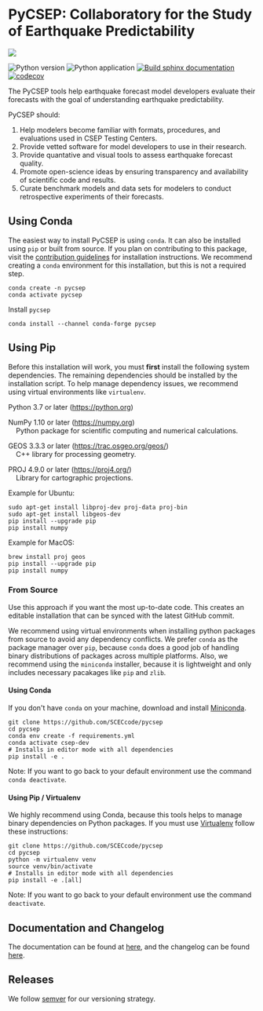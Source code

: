 # PyCSEP: Collaboratory for the Study of Earthquake Predictability

![](http://hypocenter.usc.edu/research/badges/CSEP2_Logo_CMYK.png)

![Python version](http://hypocenter.usc.edu/research/badges/pycsep-python.svg)
![Python application](https://github.com/SCECCode/csep2/workflows/Python%20application/badge.svg)
[![Build sphinx documentation](https://github.com/SCECCode/csep2/workflows/Build%20sphinx%20documentation/badge.svg)](https://cseptesting.org)
[![codecov](https://codecov.io/gh/SCECcode/pycsep/branch/master/graph/badge.svg?token=HTMKM29MAU)](https://codecov.io/gh/SCECcode/pycsep)

The PyCSEP tools help earthquake forecast model developers evaluate their forecasts with the goal of understanding
earthquake predictability.

PyCSEP should:
1. Help modelers become familiar with formats, procedures, and evaluations used in CSEP Testing Centers.
2. Provide vetted software for model developers to use in their research.
3. Provide quantative and visual tools to assess earthquake forecast quality.
4. Promote open-science ideas by ensuring transparency and availability of scientific code and results.
5. Curate benchmark models and data sets for modelers to conduct retrospective experiments of their forecasts.

## Using Conda

The easiest way to install PyCSEP is using `conda`. It can also be installed using `pip` or built from source. 
If you plan on contributing to this package, visit the 
[contribution guidelines](https://github.com/SCECcode/pycsep/blob/master/CONTRIBUTING.md) for 
installation instructions. We recommend creating a `conda` environment for this installation, but this is not a required step.

    conda create -n pycsep
    conda activate pycsep
    
Install `pycsep`

    conda install --channel conda-forge pycsep
    
## Using Pip

Before this installation will work, you must **first** install the following system dependencies. The remaining dependencies
should be installed by the installation script. To help manage dependency issues, we recommend using virtual environments 
like `virtualenv`.

Python 3.7 or later (https://python.org)

NumPy 1.10 or later (https://numpy.org)  
&nbsp;&nbsp;&nbsp;&nbsp;Python package for scientific computing and numerical calculations.

GEOS 3.3.3 or later (https://trac.osgeo.org/geos/)  
&nbsp;&nbsp;&nbsp;&nbsp;C++ library for processing geometry.

PROJ 4.9.0 or later (https://proj4.org/)  
&nbsp;&nbsp;&nbsp;&nbsp;Library for cartographic projections. 

Example for Ubuntu:

    sudo apt-get install libproj-dev proj-data proj-bin  
    sudo apt-get install libgeos-dev 
    pip install --upgrade pip
    pip install numpy
    
Example for MacOS:

    brew install proj geos
    pip install --upgrade pip
    pip install numpy
    
### From Source

Use this approach if you want the most up-to-date code. This creates an editable installation that can be synced with 
the latest GitHub commit. 

We recommend using virtual environments when installing python packages from source to avoid any dependency conflicts. We prefer 
`conda` as the package manager over `pip`, because `conda` does a good job of handling binary distributions of packages
across multiple platforms. Also, we recommend using the `miniconda` installer, because it is lightweight and only includes
necessary pacakages like `pip` and `zlib`. 

#### Using Conda
If you don't have `conda` on your machine, download and install [Miniconda](https://docs.conda.io/en/latest/miniconda.html).

    git clone https://github.com/SCECcode/pycsep
    cd pycsep
    conda env create -f requirements.yml
    conda activate csep-dev
    # Installs in editor mode with all dependencies
    pip install -e .
    
Note: If you want to go back to your default environment use the command `conda deactivate`.

#### Using Pip / Virtualenv

We highly recommend using Conda, because this tools helps to manage binary dependencies on Python packages. If you
must use [Virtualenv](https://packaging.python.org/guides/installing-using-pip-and-virtual-environments/)
follow these instructions:  

    git clone https://github.com/SCECcode/pycsep
    cd pycsep
    python -m virtualenv venv
    source venv/bin/activate
    # Installs in editor mode with all dependencies
    pip install -e .[all]
    
 Note: If you want to go back to your default environment use the command `deactivate`.   

## Documentation and Changelog

The documentation can be found at [here](https://cseptesting.org), and the changelog can be found 
[here](https://github.com/SCECcode/pycsep/blob/master/CHANGELOG.txt).

## Releases 

We follow [semver](https://semver.org/) for our versioning strategy. 
